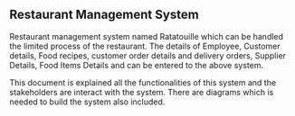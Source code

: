 ## Restaurant Management System

Restaurant management system named Ratatouille which can be handled the limited process of the restaurant. The details of Employee, Customer details, Food recipes, customer order details and delivery orders, Supplier Details, Food Items Details and can be entered to the above system.


This document is explained all the functionalities of this system and the stakeholders are interact with the system. There are diagrams which is needed to build the system also included.